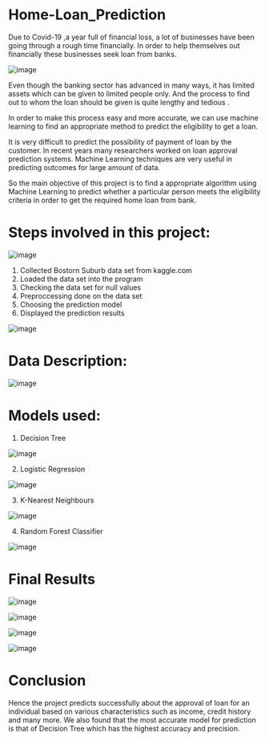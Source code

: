 # Home-Loan_Prediction

Due to Covid-19 ,a year full of financial loss, a lot of businesses have been going through a rough time financially. In order to help themselves out financially these businesses seek loan from banks.

![image](https://user-images.githubusercontent.com/88525549/188408844-b88db0c6-1358-4d40-bc2a-5dca2aefafbd.png)

Even though the banking sector has advanced in many ways, it has limited assets which can be given to limited people only. And the process to find out to whom the loan should be given is quite lengthy and tedious .

In order to make this process easy and more accurate, we can use machine learning to find an appropriate method to predict the eligibility to get a loan.

It is very difficult to predict the possibility of payment of loan by the customer. In recent years many researchers worked on loan approval prediction systems. Machine Learning techniques are very useful in predicting outcomes for large amount of data. 

So the main objective of this project is to find a appropriate algorithm using Machine Learning to predict whether a particular person meets the eligibility criteria in order to get the required home loan from bank.

# Steps involved in this project: 

![image](https://user-images.githubusercontent.com/88525549/188408261-400e93ac-02c5-4398-b749-b2f0737cece6.png)


1. Collected Bostorn Suburb data set from kaggle.com
2. Loaded the data set into the program
3. Checking the data set for null values
4. Preproccessing done on the data set
5. Choosing the prediction model
6. Displayed the prediction results


![image](https://user-images.githubusercontent.com/88525549/188408325-6d2cfb13-72be-46f0-8d56-44b8aba0110e.png)

# Data Description:

![image](https://user-images.githubusercontent.com/88525549/188409510-54411e0c-583b-4adf-aea6-2f9cbcec4484.png)


# Models used:

1. Decision Tree

![image](https://user-images.githubusercontent.com/88525549/188410036-ec29b2bb-34be-48d6-a07b-d82938d0cb42.png)

2. Logistic Regression

![image](https://user-images.githubusercontent.com/88525549/188408544-dbec18ec-45f0-405f-a33a-d34eb7296849.png)

3. K-Nearest Neighbours

![image](https://user-images.githubusercontent.com/88525549/188409021-240cd5e5-65a6-44a0-a085-dec35d6b766f.png)

4. Random Forest Classifier

![image](https://user-images.githubusercontent.com/88525549/188408967-56099633-5d37-4023-a2d8-bade19e4107d.png)

# Final Results

![image](https://user-images.githubusercontent.com/88525549/188409210-638c0b5b-2f3a-4894-ac14-dde55738b195.png)

![image](https://user-images.githubusercontent.com/88525549/188409249-1ec9a672-fa6d-4abf-bd53-d4b2677df29e.png)

![image](https://user-images.githubusercontent.com/88525549/188409282-2cfa7038-2d5d-433c-bffb-817db873a77f.png)

![image](https://user-images.githubusercontent.com/88525549/188409368-68240d72-3831-4193-bdec-046e89a4e892.png)


# Conclusion

Hence the project predicts successfully about the approval of loan for an individual based on various characteristics such as income, credit history and many more. We also found that the most accurate model for prediction is that of Decision Tree which has the highest accuracy and precision.


